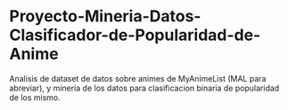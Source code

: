 # Proyecto-Mineria-Datos-Clasificador-de-Popularidad-de-Anime
Analisis de dataset de datos sobre animes de MyAnimeList (MAL para abreviar), y mineria de los datos para clasificacion binaria de popularidad de los mismo.

